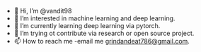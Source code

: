 - 👋 Hi, I’m @vandit98
- 👀 I’m interested in machine learning and deep learning.
- 🌱 I’m currently learning deep learning via pytorch.
- 💞️ I’m trying ot contribute via research or  open source project.
- 📫 How to reach me -email me grindandeat786@gmail.com.

<!---
vandit98/vandit98 is a ✨ special ✨ repository because its `README.md` (this file) appears on your GitHub profile.
You can click the Preview link to take a look at your changes.
--->
